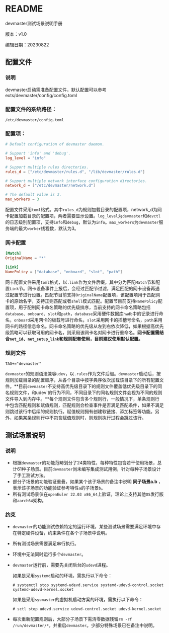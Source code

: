 # README

devmaster测试场景说明手册

版本：v1.0

编辑日期：20230822

## 配置文件

### 说明

devmaster启动需准备配置文件，默认配置可以参考exts/devmaster/config/config.toml

### 配置文件的系统路径：

```
/etc/devmaster/config.toml
```

### 配置项：

```toml
# Default configuration of devmaster daemon.

# Support 'info' and 'debug'.
log_level = "info"

# Support multiple rules directories.
rules_d = ["/etc/devmaster/rules.d", "/lib/devmaster/rules.d"]

# Support multiple network interface configuration directories.
network_d = ["/etc/devmaster/network.d"]

# The default value is 3.
max_workers = 3
```

配置文件采用`toml`格式。其中`rules_d`为规则加载目录的配置项，network_d为网卡配置加载目录的配置项，两者需要显示设置。`log_level`为`devmaster`和`devctl`的日志级别配置项，支持`info`和`debug`，默认为`info`。`max_workers`为`devmaster`服务端的最大`worker`线程数，默认为3。

### 网卡配置

```toml
[Match]
OriginalName = "*"

[Link]
NamePolicy = ["database", "onboard", "slot", "path"]
```

网卡配置文件采用`toml`格式，以`.link`作为文件后缀。其中分为匹配`Match`节和配置`Link`节。网卡设备事件上报后，会经过匹配节过滤，满足匹配的网卡设备再通过配置节进行设置。匹配节目前支持`OriginalName`配置项，该配置项用于匹配网卡的原始名字，支持正则匹配或者`shell`模式匹配。配置节目前支持`NamePolicy`配置项，用于配制网卡命名策略的优先级排序，当前支持的网卡命名策略包括`database`、`onboard`、`slot`和`path`，`database`采用硬件数据库`hwdb`中的记录进行命名，`onboard`采用网卡的板载号进行命名，`slot`采用网卡的插槽号命名，`path`采用网卡的路径信息命名。网卡命名策略的优先级从左到右依次降低，如果根据高优先级策略可以获取可用的网卡名，则采用该网卡名对网卡进行重命名。**网卡配置需结合`net_id`、`net_setup_link`和规则配套使用，目前建议使用默认配置。**

### 规则文件

```
TAG+="devmaster"
```

`devmaster`的规则语法兼容`udev`，以`.rules`作为文件后缀。`devmaster`启动后，按规则加载目录的配置顺序，从各个目录中按字典序依次加载该目录下的所有配置文件。**目前`devmaster`不支持高优先级目录下的规则文件覆盖低优先级目录下的同名规则文件，和udev`的行为不同，不同目录下的同名规则文件会视为不同的规则文件导入到内存中。**每个规则文件包含多个规则行，一般情况下，单条规则行中包含匹配规则和赋值规则，匹配规则会检查事件是否满足匹配条件，如果不满足则跳过该行中后续的规则执行。赋值规则拥有创建软链接、添加标签等功能。另外，如果某条规则行中不包含赋值规则时，则规则执行过程会跳过该行。

## 测试场景说明

### 说明

- 根据`devmaster`的功能范畴划分了24类特性，每种特性包含若干使用场景，总计61种子场景。目前`devmaster`尚未编写集成测试用例，针对每种子场景设计了手工测试方法。
- 部分子场景的功能验证重叠，如果某个该子场景的备注中说明 **同子场景a.b** ，表示该子场景的功能验证参考特性`a`的子场景`b`。
- 所有测试场景仅在`openEuler 22.03 x86_64`上验证，理论上支持其他`OS`发行版和`aarch64`架构。

### 约束

- `devmaster`的功能测试依赖特定的运行环境，某些测试场景需要满足环境中存在特定硬件设备，约束条件在各个子场景中说明。

- 所有测试场景需要满足串行执行。

- 环境中无法同时运行多个`devmaster`。

- `devmaster`运行前，需要先关闭后台的`udevd`进程。

   如果是采用`systemd`启动的环境，需执行以下命令：

   ````shell
   # systemctl stop systemd-udevd.service systemd-udevd-control.socket systemd-udevd-kernel.socket
   ````

   如果是采用`sysmaster`的虚拟机启动方案的环境，需执行以下命令：

   ```shell
   # sctl stop udevd.service udevd-control.socket udevd-kernel.socket
   ```

- 每次重新配置规则后，大部分子场景下需清零数据残留`rm -rf /run/devmaster/*`，并重启`devmaster`。少部分特殊场景已在备注中说明。

